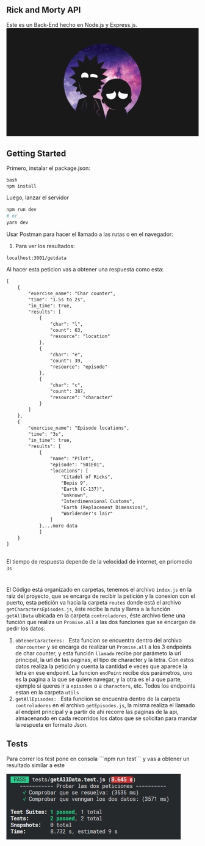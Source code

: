 ## Rick and Morty API

Este es un Back-End hecho en Node.js y Express.js.
<img src='img/rym.png'>
## Getting Started

Primero, instalar el package.json:

```
bash
npm install
```

Luego, lanzar el servidor

```bash
npm run dev
# or
yarn dev
```

Usar Postman para hacer el llamado a las rutas o en el navegador:

1. Para ver los resultados:
```
localhost:3001/getdata
```
Al hacer esta peticion vas a obtener una respuesta como esta:
```
[
    {
        "exercise_name": "Char counter",
        "time": "1.5s to 2s",
        "in_time": true,
        "results": [
            {
                "char": "l",
                "count": 63,
                "resource": "location"
            },
            {
                "char": "e",
                "count": 39,
                "resource": "episode"
            },
            {
                "char": "c",
                "count": 387,
                "resource": "character"
            }
        ]
    },
    {
        "exercise_name": "Episode locations",
        "time": "3s",
        "in_time": true,
        "results": [
            {
                "name": "Pilot",
                "episode": "S01E01",
                "locations": [
                    "Citadel of Ricks",
                    "Bepis 9",
                    "Earth (C-137)",
                    "unknown",
                    "Interdimensional Customs",
                    "Earth (Replacement Dimension)",
                    "Worldender's lair"
                ]
            },...more data
            ]
    }
]
  
```
El tiempo de respuesta depende de la velocidad de internet, en priomedio ```3s```

#
El Código está organizado en carpetas, tenemos el archivo ```ìndex.js``` en la raiz del proyecto, que se encarga de recibir la petición y la conexion con el puerto,
esta petición va hacia la carpeta ```routes``` donde está el archivo ```getCharactersEpisodes.js```, éste recibe la ruta y llama a la función ```getAllData``` ubicada en la carpeta ```controladores```, éste archivo tiene una función que realiza un ```Promise.all``` a las dos funciones que se encargan de pedir los datos:
    <ol>
        <li>```obtenerCaracteres: ``` 
                Esta funcion se encuentra dentro del archivo ```charcounter``` y se encarga de realizar un ```Promise.all``` a los 3 endpoints de char counter, y esta función ```llamado``` recibe por parámeto la url principal, la url de las paginas, el tipo de character y la letra.
                    Con estos datos realiza la petición y cuenta la cantidad e veces que aparece la letra en ese endpoint. 
                La funcion ```endPoint``` recibe dos parámetros, uno es la pagina a la que se quiere navegar, y la otra es el a que parte, ejemplo si queres ir a ```episodes``` o a ```characters```, etc. Todos los endpoints estan en la carpeta ```utils```
        </li>
        <li>```getAllEpisodes: ```
                Esta funciion se encuentra dentro de la carpeta ```controladores``` en el archivo ```getEpisodes.js```, la misma realiza el llamado al endpint principal y a partir de ahi recorre las paginas de la api, almacenando en cada recorridos los datos que se solicitan para mandar la respueta en formato Json. 
        </li>
    </ol>


<h2>Tests</h2>
<p>Para correr los test pone en consola ```npm run test``` y vas a obtener un resultado similar a este</p>

<img src='img/test.png'>